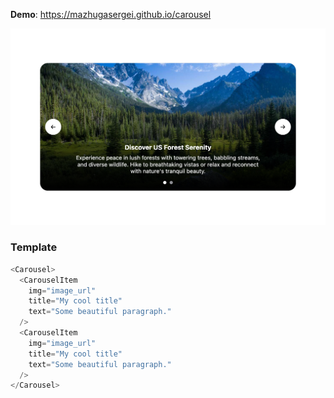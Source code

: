 __Demo__: https://mazhugasergei.github.io/carousel

<img src="/src/assets/images/demo.png" />

### Template

```js
<Carousel>
  <CarouselItem
    img="image_url"
    title="My cool title"
    text="Some beautiful paragraph."
  />
  <CarouselItem
    img="image_url"
    title="My cool title"
    text="Some beautiful paragraph."
  />
</Carousel>
```